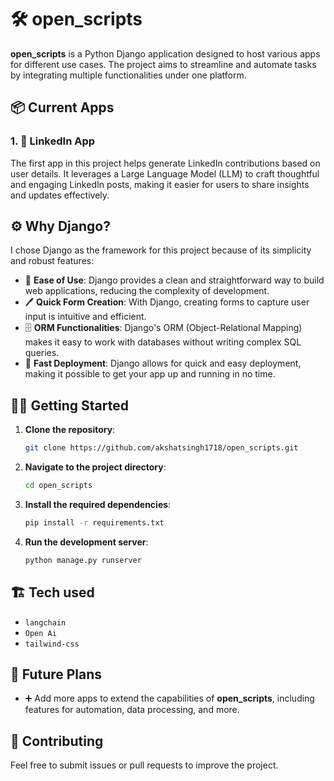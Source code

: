 # 🛠️ open_scripts

**open_scripts** is a Python Django application designed to host various apps for different use cases. The project aims to streamline and automate tasks by integrating multiple functionalities under one platform.

## 📦 Current Apps

### 1. 💬 LinkedIn App

The first app in this project helps generate LinkedIn contributions based on user details. It leverages a Large Language Model (LLM) to craft thoughtful and engaging LinkedIn posts, making it easier for users to share insights and updates effectively.

## ⚙️ Why Django?

I chose Django as the framework for this project because of its simplicity and robust features:

-   📝 **Ease of Use**: Django provides a clean and straightforward way to build web applications, reducing the complexity of development.
-   🖊️ **Quick Form Creation**: With Django, creating forms to capture user input is intuitive and efficient.
-   🗄️ **ORM Functionalities**: Django's ORM (Object-Relational Mapping) makes it easy to work with databases without writing complex SQL queries.
-   🚀 **Fast Deployment**: Django allows for quick and easy deployment, making it possible to get your app up and running in no time.

## 🏃‍♂️ Getting Started

1. **Clone the repository**:
    ```bash
    git clone https://github.com/akshatsingh1718/open_scripts.git
    ```
2. **Navigate to the project directory**:
    ```bash
    cd open_scripts
    ```
3. **Install the required dependencies**:
    ```bash
    pip install -r requirements.txt
    ```
4. **Run the development server**:
    ```bash
    python manage.py runserver
    ```

## 🏗️ Tech used

-   `langchain`
-   `Open Ai`
-   `tailwind-css`

## 🌱 Future Plans

-   ➕ Add more apps to extend the capabilities of **open_scripts**, including features for automation, data processing, and more.

## 🤝 Contributing

Feel free to submit issues or pull requests to improve the project.
